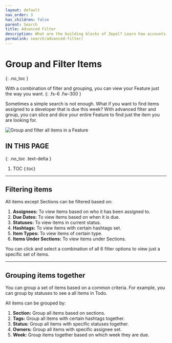 ```yaml
---
layout: default
nav_order: 3
has_children: false
parent: Search
title: Advanced Filter
description: What are the building blocks of Zepel? Learn how accounts in Zepel are structured. 
permalink: search/advanced-filter/
---
```

# Group and Filter Items
{: .no_toc }

With a combination of filter and grouping, you can view your Feature just the way you want.
{: .fs-6 .fw-300 }

Sometimes a simple search is not enough. What if you want to find items assigned to a developer that is due this week? With advanced filter and group, you can slice and dice your entire Feature to find just the item you are looking for.

![Group and filter all items in a Feature](/guide/assets/uploads/zepel-advanced-filters.png "Group and Filter Items")

## IN THIS PAGE
{: .no_toc .text-delta }

1. TOC
{:toc}

---

## Filtering items

All items except Sections can be filtered based on:
1. __Assignees:__ To view items based on who it has been assigned to.
2. __Due Dates:__ To view items based on when it is due.
3. __Statuses:__ To view items in current status.
4. __Hashtags:__ To view items with certain hashtags set.
5. __Item Types:__ To view items of certain type.
6. __Items Under Sections:__ To view items under Sections.

You can click and select a combination of all 6 filter options to view just a specific set of items.

---

## Grouping items together

You can group a set of items based on a common criteria. For example, you can group by statuses to see a all items in Todo.

All items can be grouped by:
1. __Section:__ Group all items based on sections.
2. __Tags:__ Group all items with certain hashtags together.
3. __Status:__ Group all items with specific statuses together.
4. __Owners:__ Group all items with specific assignee set.
5. __Week:__ Group items together based on which week they are due.